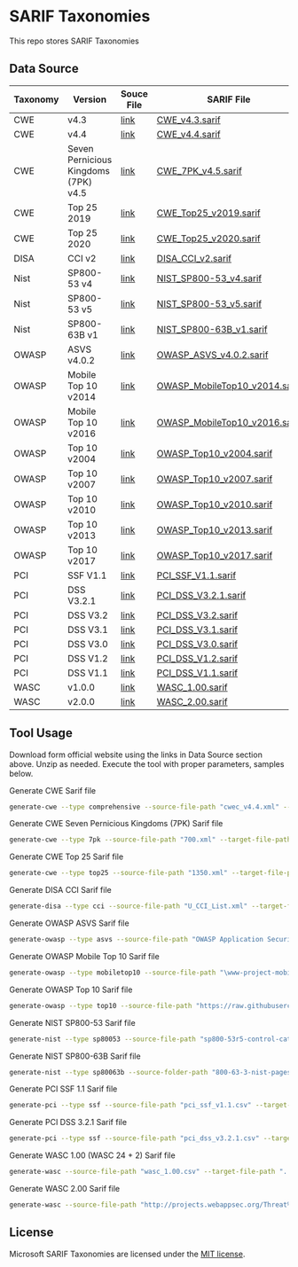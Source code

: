 # SARIF Taxonomies

This repo stores SARIF Taxonomies

## Data Source

| **Taxonomy** | **Version** | **Souce File** | **SARIF File** |
-----|-----|-----|-----
CWE | v4.3 | [link](https://cwe.mitre.org/data/xml/cwec/cwec_v4.3.xml.zip) | [CWE_v4.3.sarif](CWE_v4.3.sarif)
CWE| v4.4 | [link](https://cwe.mitre.org/data/xml/cwec_v4.4.xml.zip) | [CWE_v4.4.sarif](CWE_v4.4.sarif)
CWE | Seven Pernicious Kingdoms (7PK) v4.5 | [link](https://cwe.mitre.org/data/xml/views/700.xml.zip) | [CWE_7PK_v4.5.sarif](CWE_7PK_v4.5.sarif)
CWE | Top 25 2019 | [link](https://cwe.mitre.org/data/xml/views/1200.xml.zip) | [CWE_Top25_v2019.sarif](CWE_Top25_v2019.sarif)
CWE | Top 25 2020 | [link](https://cwe.mitre.org/data/xml/views/1350.xml.zip) | [CWE_Top25_v2020.sarif](CWE_Top25_v2020.sarif)
DISA | CCI v2 | [link](https://dl.dod.cyber.mil/wp-content/uploads/stigs/zip/u_draft_cci_specification_v2r0.2.zip) | [DISA_CCI_v2.sarif](DISA_CCI_v2.sarif)
Nist | SP800-53 v4 | [link](https://raw.githubusercontent.com/usnistgov/oscal-content/master/nist.gov/SP800-53/rev4/json/NIST_SP-800-53_rev4_catalog.json) | [NIST_SP800-53_v4.sarif](NIST_SP800-53_v4.sarif)
Nist | SP800-53 v5 | [link](https://csrc.nist.gov/CSRC/media/Publications/sp/800-53/rev-5/final/documents/sp800-53r5-control-catalog.xlsx) | [NIST_SP800-53_v5.sarif](NIST_SP800-53_v5.sarif)
Nist | SP800-63B v1 | [link](https://pages.nist.gov/800-63-3/sp800-63b.html) | [NIST_SP800-63B_v1.sarif](NIST_SP800-63B_v1.sarif)
OWASP | ASVS v4.0.2 | [link](https://github.com/OWASP/ASVS/raw/v4.0.2/4.0/docs/_en/OWASP%20Application%20Security%20Verification%20Standard%204.0.2-en.csv) | [OWASP_ASVS_v4.0.2.sarif](OWASP_ASVS_v4.0.2.sarif)
OWASP | Mobile Top 10 v2014 | [link](https://github.com/OWASP/www-project-mobile-top-10/tree/master/2014-risks) | [OWASP_MobileTop10_v2014.sarif](OWASP_MobileTop10_v2014.sarif)
OWASP | Mobile Top 10 v2016 | [link](https://github.com/OWASP/www-project-mobile-top-10/tree/master/2016-risks) | [OWASP_MobileTop10_v2016.sarif](OWASP_MobileTop10_v2016.sarif)
OWASP | Top 10 v2004 | [link](https://raw.githubusercontent.com/owasp-top/owasp-top-2004/master/README.md) | [OWASP_Top10_v2004.sarif](OWASP_Top10_v2004.sarif)
OWASP | Top 10 v2007 | [link](https://raw.githubusercontent.com/owasp-top/owasp-top-2007/master/README.md) | [OWASP_Top10_v2007.sarif](OWASP_Top10_v2007.sarif)
OWASP | Top 10 v2010 | [link](https://raw.githubusercontent.com/owasp-top/owasp-top-2010/master/README.md) | [OWASP_Top10_v2010.sarif](OWASP_Top10_v2010.sarif)
OWASP | Top 10 v2013 | [link](https://raw.githubusercontent.com/owasp-top/owasp-top-2013/master/README.md) | [OWASP_Top10_v2013.sarif](OWASP_Top10_v2013.sarif)
OWASP | Top 10 v2017 | [link](https://raw.githubusercontent.com/owasp-top/owasp-top-2017/master/README.md) | [OWASP_Top10_v2017.sarif](OWASP_Top10_v2017.sarif)
PCI | SSF V1.1 | [link](https://www.pcisecuritystandards.org/documents/PCI-Secure-Software-Standard-v1_1.pdf) | [PCI_SSF_V1.1.sarif](PCI_SSF_V1.1.sarif)
PCI | DSS V3.2.1 | [link](https://www.pcisecuritystandards.org/documents/PCI_DSS_v3-2-1.pdf) | [PCI_DSS_V3.2.1.sarif](PCI_DSS_V3.2.1.sarif)
PCI | DSS V3.2 | [link](https://www.pcisecuritystandards.org/documents/PCI_DSS_v3-2.pdf) | [PCI_DSS_V3.2.sarif](PCI_DSS_V3.2.sarif)
PCI | DSS V3.1 | [link](https://www.pcisecuritystandards.org/documents/PCI_DSS_v3-1.pdf) | [PCI_DSS_V3.1.sarif](PCI_DSS_V3.1.sarif)
PCI | DSS V3.0 | [link](https://www.pcisecuritystandards.org/documents/PCI_DSS_v3.pdf) | [PCI_DSS_V3.0.sarif](PCI_DSS_V3.0.sarif)
PCI | DSS V1.2 | [link](https://www.pcisecuritystandards.org/documents/PCI_Security_Assessment_Procedures_v1-2.pdf) | [PCI_DSS_V1.2.sarif](PCI_DSS_V1.2.sarif)
PCI | DSS V1.1 | [link](https://www.pcisecuritystandards.org/documents/pci_dss_v1-1.pdf) | [PCI_DSS_V1.1.sarif](PCI_DSS_V1.1.sarif)
WASC | v1.0.0 | [link](http://projects.webappsec.org/Threat%20Classification%20Previous%20Versions) |[WASC_1.00.sarif](WASC_1.00.sarif)
WASC | v2.0.0 | [link](http://projects.webappsec.org/Threat%20Classification%20Taxonomy%20Cross%20Reference%20View) |[WASC_2.00.sarif](WASC_2.00.sarif)

## Tool Usage

Download form official website using the links in Data Source section above. Unzip as needed.
Execute the tool with proper parameters, samples below.

Generate CWE Sarif file

```bash
generate-cwe --type comprehensive --source-file-path "cwec_v4.4.xml" --target-file-path "CWE_v4.4.sarif" --version "4.4"
```

Generate CWE Seven Pernicious Kingdoms (7PK) Sarif file

```bash
generate-cwe --type 7pk --source-file-path "700.xml" --target-file-path "CWE_7PK_v4.5.sarif" --version "4.5"
```

Generate CWE Top 25 Sarif file

```bash
generate-cwe --type top25 --source-file-path "1350.xml" --target-file-path "CWE_Top25_v2020.sarif" --version "2020"
```

Generate DISA CCI Sarif file

```bash
generate-disa --type cci --source-file-path "U_CCI_List.xml" --target-file-path "DISA_CCI_v2.sarif" --version "2"
```

Generate OWASP ASVS Sarif file

```bash
generate-owasp --type asvs --source-file-path "OWASP Application Security Verification Standard 4.0.2-en.csv" --target-file-path "OWASP_ASVS_v4.0.2.sarif" --version "4.0.2"
```

Generate OWASP Mobile Top 10 Sarif file

```bash
generate-owasp --type mobiletop10 --source-file-path "\www-project-mobile-top-10-master\2014-risks" --target-file-path "OWASP_MobileTop10_v2014.sarif" --version "2014"
```

Generate OWASP Top 10 Sarif file

```bash
generate-owasp --type top10 --source-file-path "https://raw.githubusercontent.com/owasp-top/owasp-top-2004/master/README.md" --target-file-path "OWASP_Top10_v2004.sarif" --version "2004"
```

Generate NIST SP800-53 Sarif file

```bash
generate-nist --type sp80053 --source-file-path "sp800-53r5-control-catalog.csv" --target-file-path "NIST_SP800-53_v5.sarif" --version "5"
```

Generate NIST SP800-63B Sarif file

```bash
generate-nist --type sp80063b --source-folder-path "800-63-3-nist-pages\sp800-63b" --target-file-path "NIST_SP800-63B_v1.sarif" --version "1"
```

Generate PCI SSF 1.1 Sarif file

```bash
generate-pci --type ssf --source-file-path "pci_ssf_v1.1.csv" --target-file-path "..\..\..\..\..\PCI_SSF_V1.1.sarif" --version "1.1"
```

Generate PCI DSS 3.2.1 Sarif file

```bash
generate-pci --type ssf --source-file-path "pci_dss_v3.2.1.csv" --target-file-path "..\..\..\..\..\PCI_DSS_V3.2.1.sarif" --version "3.2.1"
```

Generate WASC 1.00 (WASC 24 + 2) Sarif file

```bash
generate-wasc --source-file-path "wasc_1.00.csv" --target-file-path "..\..\..\..\..\WASC_2.00.sarif" --version "1.00"
```

Generate WASC 2.00 Sarif file

```bash
generate-wasc --source-file-path "http://projects.webappsec.org/Threat%20Classification%20Taxonomy%20Cross%20Reference%20View" --target-file-path "..\..\..\..\..\WASC_2.00.sarif" --version "2.00"
```
## License

Microsoft SARIF Taxonomies are licensed under the [MIT license](https://github.com/microsoft/sarif-visualstudio-extension/blob/main/LICENSE).
